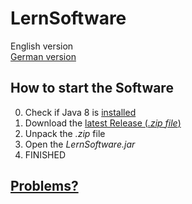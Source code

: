 # LernSoftware
English version<br>
[German version](https://github.com/KarasuRou/LernSoftware/blob/master/docs/german/GermanReadme.md)

## How to start the Software
0. Check if Java 8 is [installed](https://github.com/KarasuRou/LernSoftware/blob/master/docs/english/java_installing.md)
1. Download the [latest Release (_.zip file_)](https://github.com/KarasuRou/LernSoftware/releases/latest)
2. Unpack the _.zip_ file
3. Open the _LernSoftware.jar_
4. FINISHED

## [Problems?](https://github.com/KarasuRou/LernSoftware/blob/master/docs/english/troubleshooting.md)
